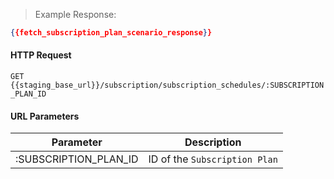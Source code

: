 > Example Response:

```json
{{fetch_subscription_plan_scenario_response}}
```

#### HTTP Request

`GET {{staging_base_url}}/subscription/subscription_schedules/:SUBSCRIPTION_PLAN_ID `

#### URL Parameters

Parameter | Description
--------- | -------------------------------------------------------------------
:SUBSCRIPTION_PLAN_ID | ID of the `Subscription Plan`
